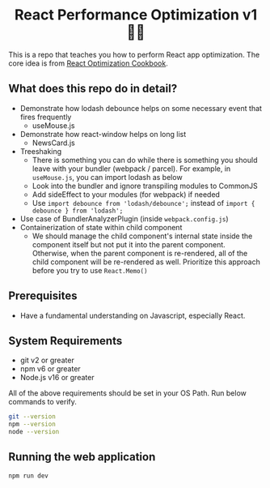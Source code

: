 <h1 align="center">React Performance Optimization v1 👨‍💻</h1>

This is a repo that teaches you how to perform React app optimization. The core idea is from [React Optimization Cookbook](https://egghead.io/courses/react-optimization-cookbook-d67d54ba).

## What does this repo do in detail?

- Demonstrate how lodash debounce helps on some necessary event that fires frequently
  - useMouse.js
- Demonstrate how react-window helps on long list
  - NewsCard.js
- Treeshaking
  - There is something you can do while there is something you should leave with your bundler (webpack / parcel). For example, in `useMouse.js`, you can import lodash as below
  - Look into the bundler and ignore transpiling modules to CommonJS
  - Add sideEffect to your modules (for webpack) if needed
  - Use `import debounce from 'lodash/debounce';` instead of `import { debounce } from 'lodash';`
- Use case of BundlerAnalyzerPlugin (inside `webpack.config.js`)
- Containerization of state within child component
  - We should manage the child component's internal state inside the component itself but not put it into the parent component. Otherwise, when the parent component is re-rendered, all of the child component will be re-rendered as well. Prioritize this approach before you try to use `React.Memo()`

## Prerequisites

- Have a fundamental understanding on Javascript, especially React.

## System Requirements

- git v2 or greater
- npm v6 or greater
- Node.js v16 or greater

All of the above requirements should be set in your OS Path. Run below commands to verify.

```bash
git --version
npm --version
node --version
```

## Running the web application

```npm
npm run dev
```

